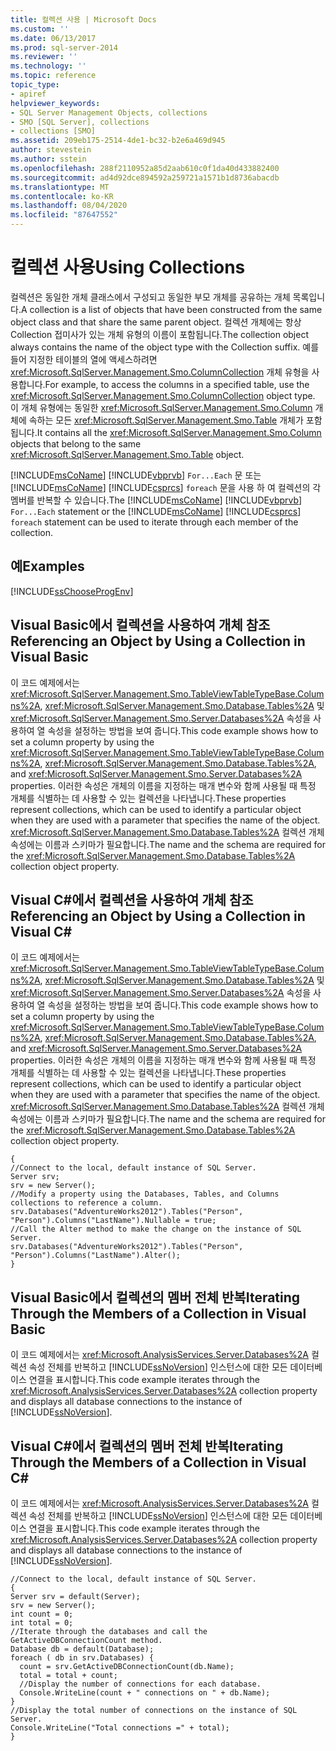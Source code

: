 ```yaml
---
title: 컬렉션 사용 | Microsoft Docs
ms.custom: ''
ms.date: 06/13/2017
ms.prod: sql-server-2014
ms.reviewer: ''
ms.technology: ''
ms.topic: reference
topic_type:
- apiref
helpviewer_keywords:
- SQL Server Management Objects, collections
- SMO [SQL Server], collections
- collections [SMO]
ms.assetid: 209eb175-2514-4de1-bc32-b2e6a469d945
author: stevestein
ms.author: sstein
ms.openlocfilehash: 288f2110952a85d2aab610c0f1da40d433882400
ms.sourcegitcommit: ad4d92dce894592a259721a1571b1d8736abacdb
ms.translationtype: MT
ms.contentlocale: ko-KR
ms.lasthandoff: 08/04/2020
ms.locfileid: "87647552"
---
```

# <a name="using-collections"></a><span data-ttu-id="c8396-102">컬렉션 사용</span><span class="sxs-lookup"><span data-stu-id="c8396-102">Using Collections</span></span>
  <span data-ttu-id="c8396-103">컬렉션은 동일한 개체 클래스에서 구성되고 동일한 부모 개체를 공유하는 개체 목록입니다.</span><span class="sxs-lookup"><span data-stu-id="c8396-103">A collection is a list of objects that have been constructed from the same object class and that share the same parent object.</span></span> <span data-ttu-id="c8396-104">컬렉션 개체에는 항상 Collection 접미사가 있는 개체 유형의 이름이 포함됩니다.</span><span class="sxs-lookup"><span data-stu-id="c8396-104">The collection object always contains the name of the object type with the Collection suffix.</span></span> <span data-ttu-id="c8396-105">예를 들어 지정한 테이블의 열에 액세스하려면 <xref:Microsoft.SqlServer.Management.Smo.ColumnCollection> 개체 유형을 사용합니다.</span><span class="sxs-lookup"><span data-stu-id="c8396-105">For example, to access the columns in a specified table, use the <xref:Microsoft.SqlServer.Management.Smo.ColumnCollection> object type.</span></span> <span data-ttu-id="c8396-106">이 개체 유형에는 동일한 <xref:Microsoft.SqlServer.Management.Smo.Column> 개체에 속하는 모든 <xref:Microsoft.SqlServer.Management.Smo.Table> 개체가 포함됩니다.</span><span class="sxs-lookup"><span data-stu-id="c8396-106">It contains all the <xref:Microsoft.SqlServer.Management.Smo.Column> objects that belong to the same <xref:Microsoft.SqlServer.Management.Smo.Table> object.</span></span>  
  
 <span data-ttu-id="c8396-107">[!INCLUDE[msCoName](../../../includes/msconame-md.md)] [!INCLUDE[vbprvb](../../../includes/vbprvb-md.md)] `For...Each` 문 또는 [!INCLUDE[msCoName](../../../includes/msconame-md.md)] [!INCLUDE[csprcs](../../../includes/csprcs-md.md)] `foreach` 문을 사용 하 여 컬렉션의 각 멤버를 반복할 수 있습니다.</span><span class="sxs-lookup"><span data-stu-id="c8396-107">The [!INCLUDE[msCoName](../../../includes/msconame-md.md)] [!INCLUDE[vbprvb](../../../includes/vbprvb-md.md)] `For...Each` statement or the [!INCLUDE[msCoName](../../../includes/msconame-md.md)] [!INCLUDE[csprcs](../../../includes/csprcs-md.md)] `foreach` statement can be used to iterate through each member of the collection.</span></span>  
  
## <a name="examples"></a><span data-ttu-id="c8396-108">예</span><span class="sxs-lookup"><span data-stu-id="c8396-108">Examples</span></span>  
 [!INCLUDE[ssChooseProgEnv](../../../includes/sschooseprogenv-md.md)]  
  
## <a name="referencing-an-object-by-using-a-collection-in-visual-basic"></a><span data-ttu-id="c8396-109">Visual Basic에서 컬렉션을 사용하여 개체 참조</span><span class="sxs-lookup"><span data-stu-id="c8396-109">Referencing an Object by Using a Collection in Visual Basic</span></span>  
 <span data-ttu-id="c8396-110">이 코드 예제에서는 <xref:Microsoft.SqlServer.Management.Smo.TableViewTableTypeBase.Columns%2A>, <xref:Microsoft.SqlServer.Management.Smo.Database.Tables%2A> 및 <xref:Microsoft.SqlServer.Management.Smo.Server.Databases%2A> 속성을 사용하여 열 속성을 설정하는 방법을 보여 줍니다.</span><span class="sxs-lookup"><span data-stu-id="c8396-110">This code example shows how to set a column property by using the <xref:Microsoft.SqlServer.Management.Smo.TableViewTableTypeBase.Columns%2A>, <xref:Microsoft.SqlServer.Management.Smo.Database.Tables%2A>, and <xref:Microsoft.SqlServer.Management.Smo.Server.Databases%2A> properties.</span></span> <span data-ttu-id="c8396-111">이러한 속성은 개체의 이름을 지정하는 매개 변수와 함께 사용될 때 특정 개체를 식별하는 데 사용할 수 있는 컬렉션을 나타냅니다.</span><span class="sxs-lookup"><span data-stu-id="c8396-111">These properties represent collections, which can be used to identify a particular object when they are used with a parameter that specifies the name of the object.</span></span> <span data-ttu-id="c8396-112"><xref:Microsoft.SqlServer.Management.Smo.Database.Tables%2A> 컬렉션 개체 속성에는 이름과 스키마가 필요합니다.</span><span class="sxs-lookup"><span data-stu-id="c8396-112">The name and the schema are required for the <xref:Microsoft.SqlServer.Management.Smo.Database.Tables%2A> collection object property.</span></span>  
  
<!-- TODO: review snippet reference  [!CODE [SMO How to#SMO_VBCollections1](SMO How to#SMO_VBCollections1)]  -->  
  
## <a name="referencing-an-object-by-using-a-collection-in-visual-c"></a><span data-ttu-id="c8396-113">Visual C#에서 컬렉션을 사용하여 개체 참조</span><span class="sxs-lookup"><span data-stu-id="c8396-113">Referencing an Object by Using a Collection in Visual C#</span></span>  
 <span data-ttu-id="c8396-114">이 코드 예제에서는 <xref:Microsoft.SqlServer.Management.Smo.TableViewTableTypeBase.Columns%2A>, <xref:Microsoft.SqlServer.Management.Smo.Database.Tables%2A> 및 <xref:Microsoft.SqlServer.Management.Smo.Server.Databases%2A> 속성을 사용하여 열 속성을 설정하는 방법을 보여 줍니다.</span><span class="sxs-lookup"><span data-stu-id="c8396-114">This code example shows how to set a column property by using the <xref:Microsoft.SqlServer.Management.Smo.TableViewTableTypeBase.Columns%2A>, <xref:Microsoft.SqlServer.Management.Smo.Database.Tables%2A>, and <xref:Microsoft.SqlServer.Management.Smo.Server.Databases%2A> properties.</span></span> <span data-ttu-id="c8396-115">이러한 속성은 개체의 이름을 지정하는 매개 변수와 함께 사용될 때 특정 개체를 식별하는 데 사용할 수 있는 컬렉션을 나타냅니다.</span><span class="sxs-lookup"><span data-stu-id="c8396-115">These properties represent collections, which can be used to identify a particular object when they are used with a parameter that specifies the name of the object.</span></span> <span data-ttu-id="c8396-116"><xref:Microsoft.SqlServer.Management.Smo.Database.Tables%2A> 컬렉션 개체 속성에는 이름과 스키마가 필요합니다.</span><span class="sxs-lookup"><span data-stu-id="c8396-116">The name and the schema are required for the <xref:Microsoft.SqlServer.Management.Smo.Database.Tables%2A> collection object property.</span></span>  
  
```  
{   
//Connect to the local, default instance of SQL Server.   
Server srv;   
srv = new Server();   
//Modify a property using the Databases, Tables, and Columns collections to reference a column.   
srv.Databases("AdventureWorks2012").Tables("Person", "Person").Columns("LastName").Nullable = true;   
//Call the Alter method to make the change on the instance of SQL Server.   
srv.Databases("AdventureWorks2012").Tables("Person", "Person").Columns("LastName").Alter();   
}  
```  
  
## <a name="iterating-through-the-members-of-a-collection-in-visual-basic"></a><span data-ttu-id="c8396-117">Visual Basic에서 컬렉션의 멤버 전체 반복</span><span class="sxs-lookup"><span data-stu-id="c8396-117">Iterating Through the Members of a Collection in Visual Basic</span></span>  
 <span data-ttu-id="c8396-118">이 코드 예제에서는 <xref:Microsoft.AnalysisServices.Server.Databases%2A> 컬렉션 속성 전체를 반복하고 [!INCLUDE[ssNoVersion](../../../includes/ssnoversion-md.md)] 인스턴스에 대한 모든 데이터베이스 연결을 표시합니다.</span><span class="sxs-lookup"><span data-stu-id="c8396-118">This code example iterates through the <xref:Microsoft.AnalysisServices.Server.Databases%2A> collection property and displays all database connections to the instance of [!INCLUDE[ssNoVersion](../../../includes/ssnoversion-md.md)].</span></span>  
  
<!-- TODO: review snippet reference  [!CODE [SMO How to#SMO_VBCollections2](SMO How to#SMO_VBCollections2)]  -->  
  
## <a name="iterating-through-the-members-of-a-collection-in-visual-c"></a><span data-ttu-id="c8396-119">Visual C#에서 컬렉션의 멤버 전체 반복</span><span class="sxs-lookup"><span data-stu-id="c8396-119">Iterating Through the Members of a Collection in Visual C#</span></span>  
 <span data-ttu-id="c8396-120">이 코드 예제에서는 <xref:Microsoft.AnalysisServices.Server.Databases%2A> 컬렉션 속성 전체를 반복하고 [!INCLUDE[ssNoVersion](../../../includes/ssnoversion-md.md)] 인스턴스에 대한 모든 데이터베이스 연결을 표시합니다.</span><span class="sxs-lookup"><span data-stu-id="c8396-120">This code example iterates through the <xref:Microsoft.AnalysisServices.Server.Databases%2A> collection property and displays all database connections to the instance of [!INCLUDE[ssNoVersion](../../../includes/ssnoversion-md.md)].</span></span>  
  
```  
//Connect to the local, default instance of SQL Server.   
{   
Server srv = default(Server);   
srv = new Server();   
int count = 0;   
int total = 0;   
//Iterate through the databases and call the GetActiveDBConnectionCount method.   
Database db = default(Database);   
foreach ( db in srv.Databases) {   
  count = srv.GetActiveDBConnectionCount(db.Name);   
  total = total + count;   
  //Display the number of connections for each database.   
  Console.WriteLine(count + " connections on " + db.Name);   
}   
//Display the total number of connections on the instance of SQL Server.   
Console.WriteLine("Total connections =" + total);   
}   
```  
  
  

